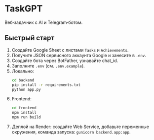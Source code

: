 # TaskGPT

Веб‑задачник с AI и Telegram‑ботом.

## Быстрый старт

1. Создайте Google Sheet с листами `Tasks` и `Achievements`.
2. Получите JSON сервисного аккаунта Google и занесите в `.env`.
3. Создайте бота через BotFather, узнавайте chat_id.
4. Заполните `.env` (см. `.env.example`).
5. Локально:
    ```bash
    cd backend
    pip install -r requirements.txt
    python app.py
    ```
6. Frontend:
    ```bash
    cd frontend
    npm install
    npm run build
    ```
7. Деплой на Render: создайте Web Service, добавьте переменные окружения, команда запуска:
    `gunicorn backend.app:app`.
